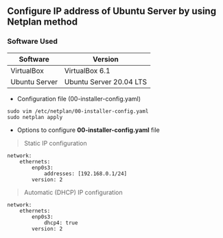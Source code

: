 ## Configure IP address of Ubuntu Server by using Netplan method

### Software Used
| Software      | Version                 |
| -----------   | -----------             |
| VirtualBox    | VirtualBox 6.1          |
| Ubuntu Server | Ubuntu Server 20.04 LTS |

- Configuration file (00-installer-config.yaml)
~~~
sudo vim /etc/netplan/00-installer-config.yaml
sudo netplan apply
~~~

- Options to configure **00-installer-config.yaml** file

> Static IP configuration
~~~
network:
    ethernets:
        enp0s3:
            addresses: [192.168.0.1/24]
        version: 2
~~~

> Automatic (DHCP) IP configuration
~~~
network:
    ethernets:
        enp0s3:
            dhcp4: true
        version: 2
~~~
